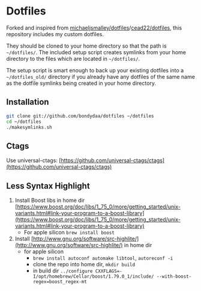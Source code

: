 Dotfiles
========
Forked and inspired from [michaeljsmalley/dotfiles](https://github.com/michaeljsmalley/dotfiles)/[cead22/dotfiles](https://github.com/cead22/dotfiles),
this repository includes my custom dotfiles.

They should be cloned to your home directory so that the path is `~/dotfiles/`.
The included setup script creates symlinks from your home directory to the files
which are located in `~/dotfiles/`.

The setup script is smart enough to back up your existing dotfiles into a
`~/dotfiles_old/` directory if you already have any dotfiles of the same name as
the dotfile symlinks being created in your home directory.

Installation
------------

``` bash
git clone git://github.com/bondydaa/dotfiles ~/dotfiles
cd ~/dotfiles
./makesymlinks.sh
```

Ctags
------------
Use universal-ctags: [https://github.com/universal-ctags/ctags](https://github.com/universal-ctags/ctags)

Less Syntax Highlight
------------
1. Install Boost libs in home dir [https://www.boost.org/doc/libs/1_75_0/more/getting_started/unix-variants.html#link-your-program-to-a-boost-library](https://www.boost.org/doc/libs/1_75_0/more/getting_started/unix-variants.html#link-your-program-to-a-boost-library)
    - For apple silicon `brew install boost`
1. Install [http://www.gnu.org/software/src-highlite/](http://www.gnu.org/software/src-highlite/) in home dir
    - for apple silicon
        - `brew install autoconf automake libtool`, `autoreconf -i`
        - clone the repo into home dir, `mkdir build`
        - in build dir `../configure CXXFLAGS=-I/opt/homebrew/Cellar/boost/1.79.0_1/include/ --with-boost-regex=boost_regex-mt`
